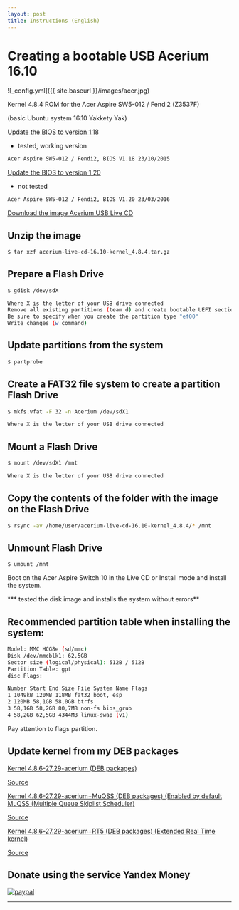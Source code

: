 ```yaml
---
layout: post
title: Instructions (English)
---
```


# Creating a bootable USB Acerium 16.10 


![_config.yml]({{ site.baseurl }}/images/acer.jpg)


Kernel 4.8.4 ROM for the Acer Aspire SW5-012 / Fendi2 (Z3537F)

(basic Ubuntu system 16.10 Yakkety Yak)


[Update the BIOS to version 1.18](http://global-download.acer.com/GDFiles/BIOS/BIOS/BIOS_Acer_1.18_A_A.zip?acerid=635811629128805837&Step1=NOTEBOOK&Step2=ASPIRE%20SWITCH&Step3=SW5-012&OS=ALL&LC=ru&BC=ACER&SC=EMEA_23)
- tested, working version

```bash
Acer Aspire SW5-012 / Fendi2, BIOS V1.18 23/10/2015
```

[Update the BIOS to version 1.20](http://global-download.acer.com/GDFiles/BIOS/BIOS/BIOS_Acer_1.20_A_A.zip?acerid=635943075181893127&Step1=NOTEBOOK&Step2=ASPIRE%20SWITCH&Step3=SW5-012&OS=ALL&LC=ru&BC=ACER&SC=EMEA_23)
- not tested

```bash
Acer Aspire SW5-012 / Fendi2, BIOS V1.20 23/03/2016
```


[Download the image Acerium USB Live CD](https://yadi.sk/d/6Weff6cvxq6dk)


## Unzip the image
```bash
$ tar xzf acerium-live-cd-16.10-kernel_4.8.4.tar.gz
```

## Prepare a Flash Drive
```bash
$ gdisk /dev/sdX

Where X is the letter of your USB drive connected
Remove all existing partitions (team d) and create bootable UEFI section (n command)
Be sure to specify when you create the partition type "ef00"
Write changes (w command)
```

## Update partitions from the system
```bash
$ partprobe
```

## Create a FAT32 file system to create a partition Flash Drive
```bash
$ mkfs.vfat -F 32 -n Acerium /dev/sdX1

Where X is the letter of your USB drive connected
```

## Mount a Flash Drive
```bash
$ mount /dev/sdX1 /mnt

Where X is the letter of your USB drive connected
```

## Copy the contents of the folder with the image on the Flash Drive
```bash
$ rsync -av /home/user/acerium-live-cd-16.10-kernel_4.8.4/* /mnt
```

## Unmount Flash Drive
```bash
$ umount /mnt
```

Boot on the Acer Aspire Switch 10 in the Live CD or Install mode and install the system.

***  tested the disk image and installs the system without errors**

## Recommended partition table when installing the system:
```bash
Model: MMC HCG8e (sd/mmc)
Disk /dev/mmcblk1: 62,5GB
Sector size (logical/physical): 512B / 512B
Partition Table: gpt
disc Flags:

Number Start End Size File System Name Flags
1 1049kB 120MB 118MB fat32 boot, esp
2 120MB 58,1GB 58,0GB btrfs
3 58,1GB 58,2GB 80,7MB non-fs bios_grub
4 58,2GB 62,5GB 4344MB linux-swap (v1)
```
Pay attention to flags partition.

## Update kernel from my DEB packages

[Kernel 4.8.6-27.29-acerium (DEB packages)](https://yadi.sk/d/YX_OhL4kxvJiK)

[Source](https://github.com/AndyLavr/Aspire-SW5-012_Kernel_4.8/tree/Ubuntu-4.8.6-27.29)

[Kernel 4.8.6-27.29-acerium+MuQSS (DEB packages) (Enabled by default MuQSS (Multiple Queue Skiplist Scheduler)](https://yadi.sk/d/PAjZUPdkxx9Df)

[Source](https://github.com/AndyLavr/Aspire-SW5-012_Kernel_4.8/tree/MuQSS-4.8.6-27.29)

[Kernel 4.8.6-27.29-acerium+RT5 (DEB packages) (Extended Real Time kernel)](https://yadi.sk/d/it5Dd6RHy484q)

[Source](https://github.com/AndyLavr/Aspire-SW5-012_Kernel_4.8/tree/Ubuntu-4.8.6-27.29-rt5)


## Donate using the service Yandex Money

[![paypal](https://www.paypalobjects.com/en_US/i/btn/btn_donateCC_LG.gif)](https://money.yandex.ru/to/410013794063623)


***
